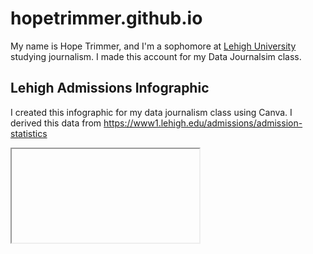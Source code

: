 # hopetrimmer.github.io
My name is Hope Trimmer, and I'm a sophomore at [Lehigh University](https://www2.lehigh.edu/) studying journalism. I made this account for my Data Journalsim class.

## Lehigh Admissions Infographic
I created this infographic for my data journalism class using Canva. I derived this data from https://www1.lehigh.edu/admissions/admission-statistics
<iframe>https://cdn.knightlab.com/libs/timeline3/latest/embed/index.html?source=1UekH3S_3GTpiLkBEgOujyj6znY-Z3wE0dgI-8ytH-Fg&font=Default&lang=en&initial_zoom=2&height=650
